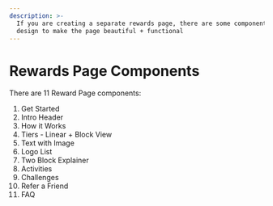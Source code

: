 ```yaml
---
description: >-
  If you are creating a separate rewards page, there are some components you can
  design to make the page beautiful + functional
---
```


# Rewards Page Components

There are 11 Reward Page components:

1. Get Started
2. Intro Header
3. How it Works
4. Tiers - Linear + Block View
5. Text with Image
6. Logo List
7. Two Block Explainer
8. Activities
9. Challenges
10. Refer a Friend
11. FAQ

